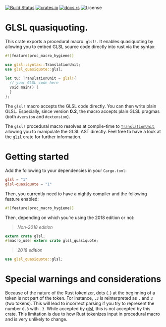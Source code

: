 [![Build Status](https://travis-ci.org/phaazon/glsl-quasiquote.svg?branch=master)](https://travis-ci.org/phaazon/glsl-quasiquote)
[![crates.io](https://img.shields.io/crates/v/glsl-quasiquote.svg)](https://crates.io/crates/glsl-quasiquote)
[![docs.rs](https://docs.rs/glsl-quasiquote/badge.svg)](https://docs.rs/glsl-quasiquote)
![License](https://img.shields.io/badge/license-BSD3-blue.svg?style=flat)

<!-- cargo-sync-readme start -->

# GLSL quasiquoting.

This crate exports a procedural macro: `glsl!`. It enables quasiquoting by allowing you to
embed GLSL source code directly into rust via the syntax:

```rust
#![feature(proc_macro_hygiene)]

use glsl::syntax::TranslationUnit;
use glsl_quasiquote::glsl;

let tu: TranslationUnit = glsl!{
  // your GLSL code here
  void main() {
  }
};
```

The `glsl!` macro accepts the GLSL code directly. You can then write plain GLSL. Especially,
since version **0.2**, the macro accepts plain GLSL pragmas (both `#version` and `#extension`).

The `glsl!` procedural macro resolves at compile-time to [`TranslationUnit`],
allowing you to manipulate the GLSL AST directly. Feel free to have a look at the
[`glsl`](https://crates.io/crates/glsl) crate for further information.

# Getting started

Add the following to your dependencies in your `Cargo.toml`:

```toml
glsl = "1"
glsl-quasiquote = "1"
```

Then, you currently need to have a nightly compiler and the following feature enabled:

```rust
#![feature(proc_macro_hygiene)]
```

Then, depending on which you’re using the 2018 edition or not:

> *Non-2018 edition*

```rust
extern crate glsl;
#[macro_use] extern crate glsl_quasiquote;
```

> *2018 edition*

```rust
use glsl_quasiquote::glsl;
```

# Special warnings and considerations

Because of the nature of the Rust tokenizer, dots (`.`) at the beginning of a token is not part
of the token. For instance, `.3` is reinterpreted as `.` and `3` (two tokens). This will lead
to incorrect parsing if you try to represent the number `0.3` with `.3`. While accepted by
[glsl](https://crates.io/crates/glsl), this is not accepted by this crate. This limitation is
due to how Rust tokenizes input in procedural macro and is very unlikely to change.

[`TranslationUnit`]: https://docs.rs/glsl/1.0.0/glsl/syntax/struct.TranslationUnit.html

<!-- cargo-sync-readme end -->
